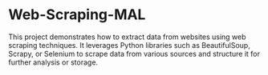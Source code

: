 # Web-Scraping-MAL
This project demonstrates how to extract data from websites using web scraping techniques. It leverages Python libraries such as BeautifulSoup, Scrapy, or Selenium to scrape data from various sources and structure it for further analysis or storage.
